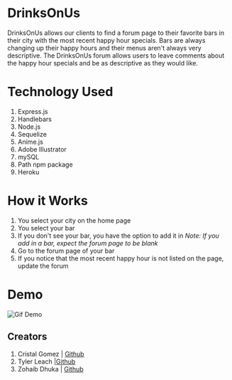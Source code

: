# DrinksOnUs
DrinksOnUs allows our clients to find a forum page to their favorite bars in their city with the most recent happy hour specials. Bars are always changing up their happy hours and their menus aren't always very descriptive. The DrinksOnUs forum allows users to leave comments about the happy hour specials and be as descriptive as they would like.

# Technology Used
1. Express.js
1. Handlebars
1. Node.js
1. Sequelize
1. Anime.js
1. Adobe Illustrator
1. mySQL
1. Path npm package
1. Heroku

# How it Works
1. You select your city on the home page
1. You select your bar
1. If you don't see your bar, you have the option to add it in
*Note: If you add in a bar, expect the forum page to be blank*
1. Go to the forum page of your bar
1. If you notice that the most recent happy hour is not listed on the page, update the forum

# Demo

![Gif Demo](https://media.giphy.com/media/jtKAb54rue2zr7zWSY/giphy.gif)

## Creators
1. Cristal Gomez | [Github](https://github.com/CristalGomez)
1. Tyler Leach |[Github](https://github.com/techman98)
1. Zohaib Dhuka | [Github](https://github.com/zohaibdhukka)